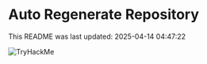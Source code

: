 # Auto Regenerate Repository

This README was last updated: 2025-04-14 04:47:22

 ![TryHackMe](https://tryhackme.com/badge/533634)